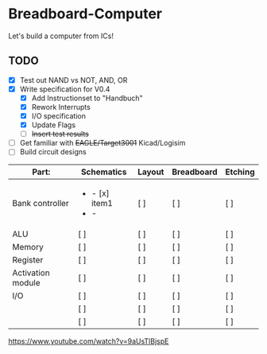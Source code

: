 # Breadboard-Computer
Let's build a computer from ICs!

## TODO
- [X] Test out NAND vs NOT, AND, OR
- [X] Write specification for V0.4
  - [X] Add Instructionset to "Handbuch"
  - [X] Rework Interrupts
  - [X] I/O specification
  - [X] Update Flags
  - [ ] ~~Insert test results~~
- [ ] Get familiar with ~~EAGLE/Target3001~~ Kicad/Logisim
- [ ] Build circuit designs

| Part:             | Schematics                    | Layout | Breadboard | Etching |
|-------------------|-------------------------------|--------|------------|---------|
| Bank controller   | <ul><li>- [x] item1</li><li>- | [ ]    | [ ]        | [ ]     |  
| ALU               | [ ]                           | [ ]    | [ ]        | [ ]     |  
| Memory            | [ ]                           | [ ]    | [ ]        | [ ]     |  
| Register          | [ ]                           | [ ]    | [ ]        | [ ]     |  
| Activation module | [ ]                           | [ ]    | [ ]        | [ ]     |  
| I/O               | [ ]                           | [ ]    | [ ]        | [ ]     |   
|                   | [ ]                           | [ ]    | [ ]        | [ ]     |   
|                   | [ ]                           | [ ]    | [ ]        | [ ]     | 

https://www.youtube.com/watch?v=9aUsTlBjspE
